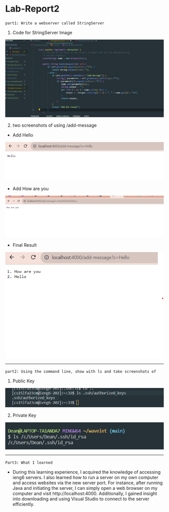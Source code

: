 # Lab-Report2

`part1: Write a webserver called StringServer`

1. Code for StringServer Image

![Image](StringServerjava.png)

2. two screenshots of using /add-message

- Add Hello

![Image](addhello.png)

- Add How are you

![Image](addhowareyou.png)

- Final Result

![Image](final.png)

---

`part2: Using the command line, show with ls and take screenshots of`

1. Public Key

![Image](Publickey.png)

2. Private Key

![Image](privatekey.png)

---

`Part3: What I learned`

- During this learning experience, I acquired the knowledge of accessing ieng6 servers. I also learned how to run a server on my own computer and access websites via the new server port. For instance, after running Java and initiating the server, I can simply open a web browser on my computer and visit http://localhost:4000.
Additionally, I gained insight into downloading and using Visual Studio to connect to the server efficiently.
